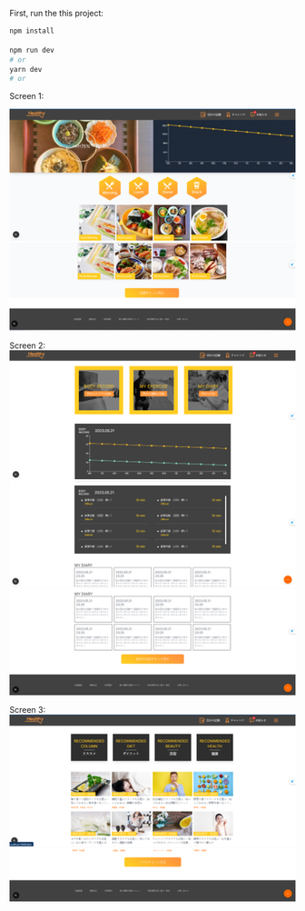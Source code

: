 
First, run the this project:

```bash
npm install

npm run dev
# or
yarn dev
# or
```
Screen 1: 

![alt text](image.png)
![alt text](image-1.png)

Screen 2:
![alt text](image-2.png)
![alt text](image-3.png)
![alt text](image-4.png)

Screen 3:
![alt text](image-5.png)
![alt text](image-6.png)
